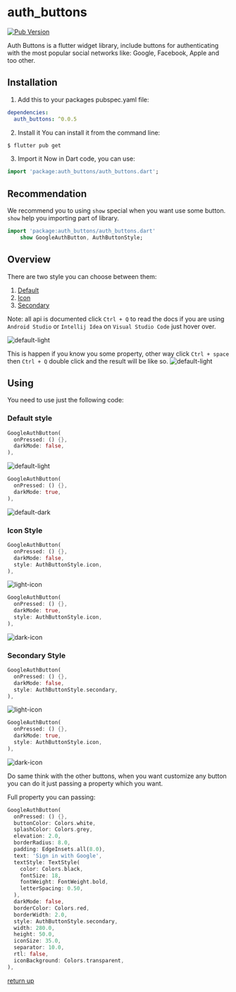 # auth_buttons
[![Pub Version](https://img.shields.io/pub/v/auth_buttons?color=blue&logo=dart)](https://pub.dev/packages/auth_buttons)

Auth Buttons is a flutter widget library, include buttons for authenticating with the most popular 
social networks like: Google, Facebook, Apple and too other.

## Installation
1) Add this to your packages pubspec.yaml file:
```yaml
dependencies:
  auth_buttons: ^0.0.5
```
2) Install it 
You can install it from the command line:
```bash
$ flutter pub get
```
3) Import it 
Now in Dart code, you can use:
```dart
import 'package:auth_buttons/auth_buttons.dart';
```

## Recommendation

We recommend you to using `show` special when you want use some button.
`show` help you importing part of library.

```dart
import 'package:auth_buttons/auth_buttons.dart'
    show GoogleAuthButton, AuthButtonStyle;
```

## Overview

There are two style you can choose between them:
1. [Default](#default-style)
1. [Icon](#icon-style)
1. [Secondary](#secondary-style)

Note: all api is documented click `Ctrl + Q` to read the docs if you are using `Android Studio`
or `Intellij Idea` on `Visual Studio Code` just hover over.

![default-light](./doc/readme_assets/api-docs-example-1.png)

This is happen if you know you some property, other way click `Ctrl + space` then `Ctrl + Q`
double click and the result will be like so.
![default-light](./doc/readme_assets/api-docs-example-2.png)


## Using
 
You need to use just the following code: 

### Default style

```dart
GoogleAuthButton(
  onPressed: () {},
  darkMode: false,
),
```
![default-light](./doc/readme_assets/full-button-light.png)

```dart
GoogleAuthButton(
  onPressed: () {},
  darkMode: true,
),
```
![default-dark](./doc/readme_assets/full-button-dark.png)


### Icon Style
```dart
GoogleAuthButton(
  onPressed: () {},
  darkMode: false,
  style: AuthButtonStyle.icon,
),
```
![light-icon](./doc/readme_assets/icon-button-light.png)

```dart
GoogleAuthButton(
  onPressed: () {},
  darkMode: true,
  style: AuthButtonStyle.icon,
),
```
![dark-icon](./doc/readme_assets/icon-button-dark.png)


### Secondary Style
```dart
GoogleAuthButton(
  onPressed: () {},
  darkMode: false,
  style: AuthButtonStyle.secondary,
),
```
![light-icon](./doc/readme_assets/secondary-button-light.png)

```dart
GoogleAuthButton(
  onPressed: () {},
  darkMode: true,
  style: AuthButtonStyle.icon,
),
```
![dark-icon](./doc/readme_assets/secondary-button-dark.png)


Do same think with the other buttons, when you want customize any button 
you can do it just passing a property which you want.

Full property you can passing:

```dart
GoogleAuthButton(
  onPressed: () {},
  buttonColor: Colors.white,
  splashColor: Colors.grey,
  elevation: 2.0,
  borderRadius: 8.0,
  padding: EdgeInsets.all(8.0),
  text: 'Sign in with Google',
  textStyle: TextStyle(
    color: Colors.black,
    fontSize: 18,
    fontWeight: FontWeight.bold,
    letterSpacing: 0.50,
  ),
  darkMode: false,
  borderColor: Colors.red,
  borderWidth: 2.0,
  style: AuthButtonStyle.secondary,
  width: 280.0,
  height: 50.0,
  iconSize: 35.0,
  separator: 10.0,
  rtl: false,
  iconBackground: Colors.transparent,
),
```

[return up](#auth_buttons)
